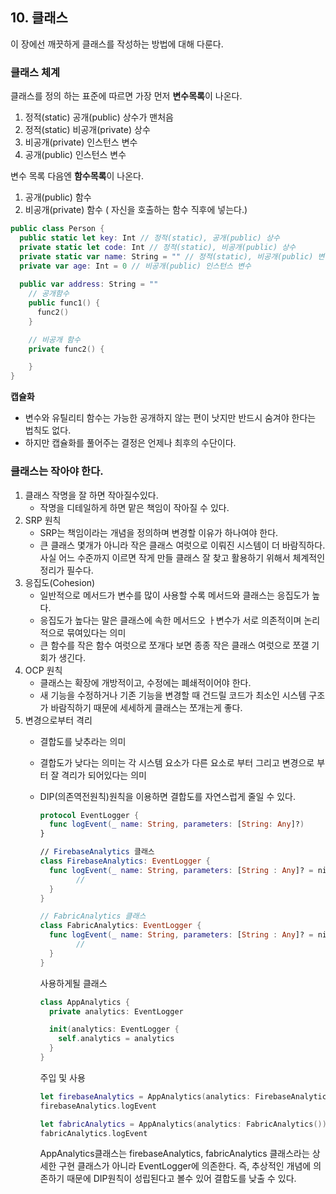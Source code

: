 ## 10. 클래스


이 장에선 깨끗하게 클래스를 작성하는 방법에 대해 다룬다.

### 클래스 체계

클래스를 정의 하는 표준에 따르면 가장 먼저 **변수목록**이 나온다.

1. 정적(static) 공개(public) 상수가 맨처음
2. 정적(static) 비공개(private) 상수
3. 비공개(private) 인스턴스 변수
4. 공개(public) 인스턴스 변수

변수 목록 다음엔 **함수목록**이 나온다.

1. 공개(public) 함수
2. 비공개(private) 함수 ( 자신을 호출하는 함수 직후에 넣는다.)

```swift
public class Person {
  public static let key: Int // 정적(static), 공개(public) 상수
  private static let code: Int // 정적(static), 비공개(public) 상수
  private static var name: String = "" // 정적(static), 비공개(public) 변수
  private var age: Int = 0 // 비공개(public) 인스턴스 변수
  
  public var address: String = ""
    // 공개함수
    public func1() {
      func2()
    }

	// 비공개 함수
	private func2() {

	}
}
```

**캡슐화**
- 변수와 유틸리티 함수는 가능한 공개하지 않는 편이 낫지만 반드시 숨겨야 한다는 법칙도 없다.
- 하지만 캡슐화를 풀어주는 결정은 언제나 최후의 수단이다.


### 클래스는 작아야 한다.

1. 클래스 작명을 잘 하면 작아질수있다. 
    - 작명을 디테일하게 하면 맡은 책임이 작아질 수 있다.
2. SRP 원칙
    - SRP는 책임이라는 개념을 정의하며 변경할 이유가 하나여야 한다.
    - 큰 클래스 몇개가 아니라 작은 클래스 여럿으로 이뤄진 시스템이 더 바람직하다. 사실 어느 수준까지 이르면 작게 만들 클래스 잘 찾고 활용하기 위해서 체계적인 정리가 필수다.
3. 응집도(Cohesion)
    - 일반적으로 메서드가 변수를 많이 사용할 수록 메서드와 클래스는 응집도가 높다.
    - 응집도가 높다는 말은 클래스에 속한 메서드오 ㅏ변수가 서로 의존적이며 논리적으로 묶여있다는 의미
    - 큰 함수를 작은 함수 여럿으로 쪼개다 보면 종종 작은 클래스 여럿으로 쪼갤 기회가 생긴다.
4. OCP 원칙
    - 클래스는 확장에 개방적이고, 수정에는 폐쇄적이어야 한다.
    - 새 기능을 수정하거나 기존 기능을 변경할 때 건드릴 코드가 최소인 시스템 구조가 바람직하기 때문에 세세하게 클래스는 쪼개는게 좋다.
5. 변경으로부터 격리
   - 결합도를 낮추라는 의미
   - 결합도가 낮다는 의미는 각 시스템 요소가 다른 요소로 부터 그리고 변경으로 부터 잘 격리가 되어있다는 의미
    - DIP(의존역전원칙)원칙을 이용하면 결합도를 자연스럽게 줄일 수 있다.

        ```swift
        protocol EventLogger {  
          func logEvent(_ name: String, parameters: [String: Any]?)
        }

        // FirebaseAnalytics 클래스
        class FirebaseAnalytics: EventLogger {
          func logEvent(_ name: String, parameters: [String : Any]? = nil) {
        		//
          }
        }

        // FabricAnalytics 클래스
        class FabricAnalytics: EventLogger {
          func logEvent(_ name: String, parameters: [String : Any]? = nil) {
        		//
          }
        }
        ```

        사용하게될 클래스

        ```swift
        class AppAnalytics {
          private analytics: EventLogger

          init(analytics: EventLogger {
            self.analytics = analytics
          }
        }
        ```

        주입 및 사용

        ```swift
        let firebaseAnalytics = AppAnalytics(analytics: FirebaseAnalytics())
        firebaseAnalytics.logEvent

        let fabricAnalytics = AppAnalytics(analytics: FabricAnalytics())
        fabricAnalytics.logEvent
        ```

        AppAnalytics클래스는 firebaseAnalytics, fabricAnalytics 클래스라는 상세한 구현 클래스가 아니라 EventLogger에 의존한다. 즉, 추상적인 개념에 의존하기 때문에 DIP원칙이 성립된다고 볼수 있어 결합도를 낮출 수 있다.